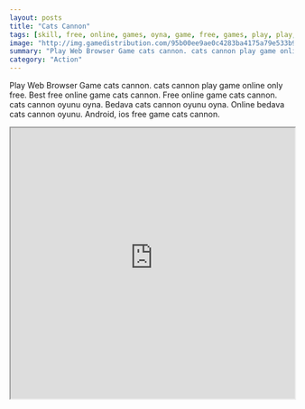 ```yaml
---
layout: posts
title: "Cats Cannon"
tags: [skill, free, online, games, oyna, game, free, games, play, play, games]
image: "http://img.gamedistribution.com/95b00ee9ae0c4283ba4175a79e533b93.jpg"
summary: "Play Web Browser Game cats cannon. cats cannon play game online only free. Best free online game cats cannon. Free online game cats cannon. cats cannon oyunu oyna. Bedava cats cannon oyunu oyna. Online bedava cats cannon oyunu. Android, ios free game cats cannon."
category: "Action"
---
```


Play Web Browser Game cats cannon. cats cannon play game online only free. Best free online game cats cannon. Free online game cats cannon. cats cannon oyunu oyna. Bedava cats cannon oyunu oyna. Online bedava cats cannon oyunu. Android, ios free game cats cannon.

<iframe width="100%" height="480px;" src="http://flash.gamedistribution.com?game=95b00ee9ae0c4283ba4175a79e533b93"></iframe>